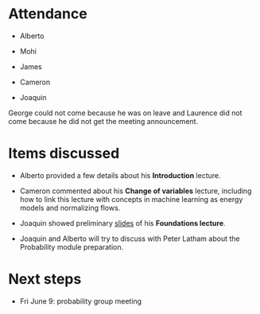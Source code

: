 # Attendance

- Alberto

- Mohi

- James 

- Cameron

- Joaquin

George could not come because he was on leave and Laurence did not come because he did not get the meeting announcement.

# Items discussed

- Alberto provided a few details about his **Introduction** lecture.

- Cameron commented about his **Change of variables** lecture, including how to link this lecture with concepts in machine learning as energy models and normalizing flows.

- Joaquin showed preliminary [slides](https://github.com/joacorapela/gcnuBridging2023/blob/master/probability/lectures/2_foundations/foundations.pdf) of his **Foundations lecture**.

- Joaquin and Alberto will try to discuss with Peter Latham about the Probability module preparation.

# Next steps

- Fri June 9: probability group meeting

